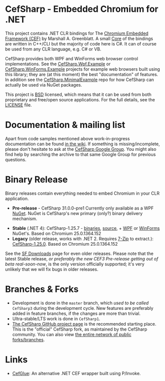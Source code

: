 # CefSharp - Embedded Chromium for .NET

This project contains .NET CLR bindings for The [Chromium Embedded Framework (CEF)](http://code.google.com/p/chromiumembedded/ "Google Code") by Marshall A. Greenblatt. A small [Core](https://github.com/cefsharp/CefSharp/tree/master/CefSharp.Core) of the bindings are written in C++/CLI but the majority of code here is C#. It can of course be used from any CLR language, e.g. C# or VB. 

CefSharp provides both WPF and WinForms web browser control implementations. See the [CefSharp.Wpf.Example](https://github.com/cefsharp/CefSharp/tree/master/CefSharp.Wpf.Example) or  [CefSharp.WinForms.Example](https://github.com/cefsharp/CefSharp/tree/master/CefSharp.WinForms.Example) projects for example web browsers built using this library; they are (at this moment) the best "documentation" of features. In addition see the [CefSharp.MinimalExample](https://github.com/cefsharp/CefSharp.MinimalExample/) repo for how CefSharp can actually be used via NuGet packages.

This project is [BSD](http://www.opensource.org/licenses/bsd-license.php "BSD License") licensed, which means that it can be used from both proprietary and free/open source applications. For the full details, see the [LICENSE](LICENSE) file.

# Documentation & mailing list

Apart from code samples mentioned above work-in-progress documentation can be found [in the wiki](https://github.com/cefsharp/CefSharp/wiki). If something is missing/incomplete, please don't hesitate to ask at the [CefSharp Google Group](https://groups.google.com/forum/#!forum/cefsharp). You might also find help by searching the archive to that same Google Group for previous questions.

# Binary Release

Binary releases contain everything needed to embed Chromium in your CLR application.

- **Pre-release** - CefSharp 31.0.0-pre1 Currently only available as a WPF [NuGet](http://www.nuget.org/packages/CefSharp.Wpf/3.29.0-pre0). NuGet is CefSharp's new primary (only?) binary delivery mechanism. 
* **Stable** (.NET 4): CefSharp-1.25.7 - 
[binaries](https://github.com/cefsharp/CefSharp/releases/download/v1.25.7/CefSharp-v1.25.7-binaries.zip),
[source](https://github.com/cefsharp/CefSharp/archive/v1.25.7.zip), + [WPF](http://www.nuget.org/packages/CefSharp.Wpf/) or 
[WinForms](http://www.nuget.org/packages/CefSharp.WinForms/) NuGet's. Based on Chromium 25.0.1364.152
* **Legacy** (older release, works with .NET 2. Requires [7-Zip](http://www.7-zip.org/) to extract.): 
[CefSharp-1.25.0](http://sourceforge.net/projects/cefsharp/files/CefSharp-1.25.0.7z/download).
Based on Chromium 25.0.1364.152

See the [SF Downloads](https://sourceforge.net/projects/cefsharp/files/) page for even older releases. Please note that the latest Stable release, *or preferably the new CEF3 Pre-release getting out of beta real-soon-now*, is the only version officially supported; it's very unlikely that we will fix bugs in older releases.

# Branches & Forks

* Development is done in the `master` branch, which *used to be called* `CefSharp3` during the development cycle. New features are preferably added in feature branches, if the changes are more than trivial.
* Ultra-stable/LTS work is done in `CefSharp1`.
* [The CefSharp GitHub project page](https://github.com/cefsharp/CefSharp) is the recommended starting place. This is the "official" CefSharp fork, as maintained by the CefSharp community. You can also view [the entire network of public forks/branches](https://github.com/cefsharp/CefSharp/network).

# Links

- [CefGlue](https://bitbucket.org/fddima/cefglue/wiki/Home): An alternative .NET CEF wrapper built using P/Invoke.
